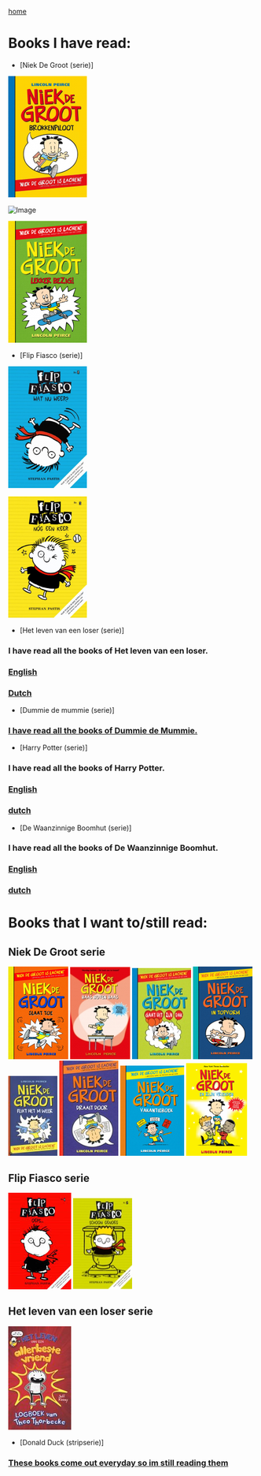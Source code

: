 [home](index.md)
# Books I have read:
* [Niek De Groot (serie)]

![Image](images/brokkenpiloot.jpg "Brokkenpiloot")

![Image](images/kladtoplos.jpeg "Kladt erop los!")

![Image](images/lekkerbezig.jpg "Lekker bezig")

* [Flip Fiasco (serie)]

![Image](images/watnuweer.jpg "Wat nu weer")

![Image](images/nogeenkeer.jpg "Nog een keer")

* [Het leven van een loser (serie)]
### I have read all the books of Het leven van een loser.

### [English](https://wimpykid.com/)

### [Dutch](https://www.graphic-novels.nl/boeken/het-leven-van-een-loser/)

* [Dummie de mummie (serie)]
### [I have read all the books of Dummie de Mummie.](https://dummiedemummie.nl/)

* [Harry Potter (serie)]
### I have read all the books of Harry Potter.

### [English](https://harrypotter.fandom.com/wiki/Harry_Potter)

### [dutch](https://harrypotter.fandom.com/nl/wiki/Harry_Potter_(boekenserie))

* [De Waanzinnige Boomhut (serie)]
### I have read all the books of De Waanzinnige Boomhut.

### [English](https://www.goodreads.com/book/show/12823835-the-13-storey-treehouse)

### [dutch](https://ikvindlezenleuk.nl/2018/02/griffiths-boomhut-91verdiepingen/)

# Books that I want to/still read:

## Niek De Groot serie
![Image](images/NiekDeGrootSlaatToe.png "Slaat toe")
![Image](images/baasbovenbaas.jpeg "Baas boven baas")
![Image](images/gaatuitzijndak.jpeg "Gaat uit zijn dak")
![Image](images/intopvorm.png "In top vorm")
![Image](images/flikthetmweer.jpeg "Flikt het m weer")
![Image](images/draaitdoor.jpeg "Draait door")
![Image](images/vakantieboek.png "Vakantieboek")
![Image](images/enzijnvrienden.png "En zijn vrienden")

## Flip Fiasco serie
![Image](images/oops.png "Oops")
![Image](images/schoongenoeg.jpeg "Schoon genoeg")

## Het leven van een loser serie
![Image](images/allerbestevriend.jpeg "Allerbeste vriend")

* [Donald Duck (stripserie)]
### [These books come out everyday so im still reading them](https://disney.fandom.com/wiki/Donald_Duck_in_comics)
